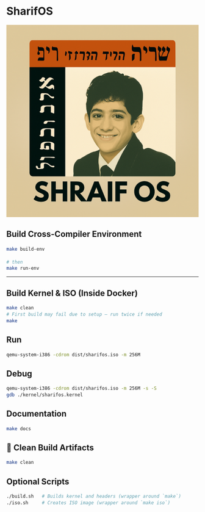 # SharifOS
![SharifOS Logo](resources/images/logo.png)
## Build Cross-Compiler Environment

```bash
make build-env

# then
make run-env
```
-------


## Build Kernel & ISO (Inside Docker)
```bash
make clean
# First build may fail due to setup — run twice if needed
make
```
## Run
```bash
qemu-system-i386 -cdrom dist/sharifos.iso -m 256M
```

## Debug
```bash
qemu-system-i386 -cdrom dist/sharifos.iso -m 256M -s -S
gdb ./kernel/sharifos.kernel
```

## Documentation
```bash
make docs
```

## 🧹 Clean Build Artifacts
```bash
make clean
```
## Optional Scripts
```bash
./build.sh   # Builds kernel and headers (wrapper around `make`)
./iso.sh     # Creates ISO image (wrapper around `make iso`)
```